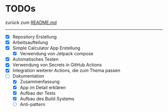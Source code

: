 # TODOs

zurück zum [README.md](./README.md)

---

* [x] Repository Erstellung
* [x] Arbeitsaufteilung
* [x] Simple Calculator App Erstellung
  * [x] Verwendung von Jetpack compose
* [x] Automatisches Testen
* [x] Verwendung von Secrets in GitHub Actions
* [x] Integration weiterer Actions, die zum Thema passen
* [ ] Dokumentation
  * [x] Zusammenfassung
  * [x] App im Detail erklären
  * [x] Aufbau der Tests
  * [x] Aufbau des Build Systems
  * [ ] Anti-pattern
